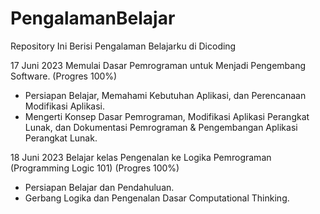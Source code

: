 # PengalamanBelajar
Repository Ini Berisi Pengalaman Belajarku di Dicoding

17 Juni 2023
Memulai Dasar Pemrograman untuk Menjadi Pengembang Software. (Progres 100%)
* Persiapan Belajar, Memahami Kebutuhan Aplikasi, dan Perencanaan Modifikasi Aplikasi.
* Mengerti Konsep Dasar Pemrograman, Modifikasi Aplikasi Perangkat Lunak, dan Dokumentasi Pemrograman & Pengembangan Aplikasi Perangkat Lunak.

18 Juni 2023
Belajar kelas Pengenalan ke Logika Pemrograman (Programming Logic 101) (Progres 100%)
  * Persiapan Belajar dan Pendahuluan.
  * Gerbang Logika dan Pengenalan Dasar Computational Thinking.
 
